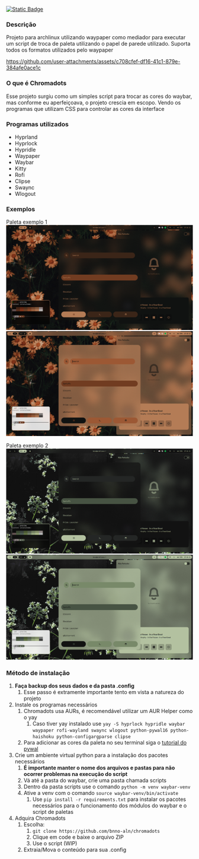 [![Static Badge](https://img.shields.io/badge/lang-en--US-green)](https://github.com/bnno-aln/chromadots/blob/main/README.md)

### Descrição
Projeto para archlinux utilizando waypaper como mediador para executar um script de troca de paleta utilizando o papel de parede utilizado.
Suporta todos os formatos utilizados pelo waypaper

https://github.com/user-attachments/assets/c708cfef-df16-41c1-879e-384afe0ace1c

### O que é Chromadots
Esse projeto surgiu como um simples script para trocar as cores do waybar, mas conforme eu aperfeiçoava, o projeto crescia em escopo. Vendo os programas que utilizam CSS para controlar as cores da interface 

### Programas utilizados
- Hyprland
- Hyprlock
- Hypridle
- Waypaper
- Waybar
- Kitty
- Rofi
- Clipse
- Swaync
- Wlogout


### Exemplos
Paleta exemplo 1
![](Assets/Palette1_dark.png)
![](Assets/Palette1_light.png)

Paleta exemplo 2
![](Assets/Palette2_dark.png)
![](Assets/Palette2_light.png)

### Método de instalação
1. **Faça backup dos seus dados e da pasta .config**
	1. Esse passo é extramente importante tento em vista a natureza do projeto
2. Instale os programas necessários
	1. Chromadots usa AURs, é recomendável utilizar um AUR Helper como o yay
		1. Caso tiver yay instalado use `yay -S hyprlock hypridle waybar waypaper rofi-wayland swaync wlogout python-pywal16 python-haishoku python-configargparse clipse`
	2. Para adicionar as cores da paleta no seu terminal siga o [tutorial do pywal](https://github.com/eylles/pywal16/wiki/Getting-Started#applying-the-theme-to-new-terminals)
3. Crie um ambiente virtual python para a instalação dos pacotes necessários
	1. **É importante manter o nome dos arquivos e pastas para não ocorrer problemas na execução do script**
	2. Vá até a pasta do waybar, crie uma pasta chamada scripts
	3. Dentro da pasta scripts use o comando `python -m venv waybar-venv`
	4. Ative a venv com o comando `source waybar-venv/bin/activate`
		1. Use `pip install -r requirements.txt` para instalar os pacotes necessários para o funcionamento dos módulos do waybar e o script de paletas
4. Adquira Chromadots
	1. Escolha:
		1. `git clone https://github.com/bnno-aln/chromadots`
		2. Clique em code e baixe o arquivo ZIP
		3. Use o script (WIP)
	2. Extraia/Mova o conteúdo para sua .config

